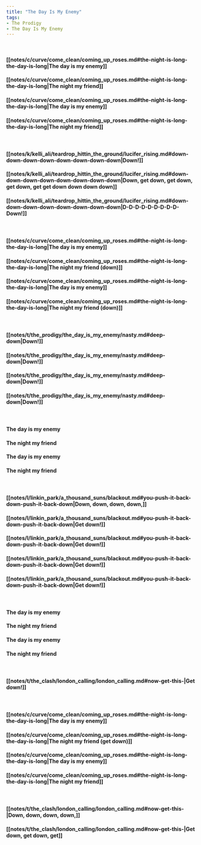 ```yaml
---
title: "The Day Is My Enemy"
tags:
- The Prodigy
- The Day Is My Enemy
---
```

&nbsp;
#### [[notes/c/curve/come_clean/coming_up_roses.md#the-night-is-long-the-day-is-long|The day is my enemy]]
#### [[notes/c/curve/come_clean/coming_up_roses.md#the-night-is-long-the-day-is-long|The night my friend]]
#### [[notes/c/curve/come_clean/coming_up_roses.md#the-night-is-long-the-day-is-long|The day is my enemy]]
#### [[notes/c/curve/come_clean/coming_up_roses.md#the-night-is-long-the-day-is-long|The night my friend]]
&nbsp;
#### [[notes/k/kelli_ali/teardrop_hittin_the_ground/lucifer_rising.md#down-down-down-down-down-down-down-down|Down!]]
#### [[notes/k/kelli_ali/teardrop_hittin_the_ground/lucifer_rising.md#down-down-down-down-down-down-down-down|Down, get down, get down, get down, get get down down down down]]
#### [[notes/k/kelli_ali/teardrop_hittin_the_ground/lucifer_rising.md#down-down-down-down-down-down-down-down|D-D-D-D-D-D-D-D-D-Down!]]
&nbsp;
#### [[notes/c/curve/come_clean/coming_up_roses.md#the-night-is-long-the-day-is-long|The day is my enemy]]
#### [[notes/c/curve/come_clean/coming_up_roses.md#the-night-is-long-the-day-is-long|The night my friend (down)]]
#### [[notes/c/curve/come_clean/coming_up_roses.md#the-night-is-long-the-day-is-long|The day is my enemy]]
#### [[notes/c/curve/come_clean/coming_up_roses.md#the-night-is-long-the-day-is-long|The night my friend (down)]]
&nbsp;
#### [[notes/t/the_prodigy/the_day_is_my_enemy/nasty.md#deep-down|Down!]]
#### [[notes/t/the_prodigy/the_day_is_my_enemy/nasty.md#deep-down|Down!]]
#### [[notes/t/the_prodigy/the_day_is_my_enemy/nasty.md#deep-down|Down!]]
#### [[notes/t/the_prodigy/the_day_is_my_enemy/nasty.md#deep-down|Down!]]
&nbsp;
#### The day is my enemy
#### The night my friend
#### The day is my enemy
#### The night my friend
&nbsp;
#### [[notes/l/linkin_park/a_thousand_suns/blackout.md#you-push-it-back-down-push-it-back-down|Down, down, down, down,]]
#### [[notes/l/linkin_park/a_thousand_suns/blackout.md#you-push-it-back-down-push-it-back-down|Get down!]]
#### [[notes/l/linkin_park/a_thousand_suns/blackout.md#you-push-it-back-down-push-it-back-down|Get down!]]
#### [[notes/l/linkin_park/a_thousand_suns/blackout.md#you-push-it-back-down-push-it-back-down|Get down!]]
#### [[notes/l/linkin_park/a_thousand_suns/blackout.md#you-push-it-back-down-push-it-back-down|Get down!]]
&nbsp;
#### The day is my enemy
#### The night my friend
#### The day is my enemy
#### The night my friend
&nbsp;
#### [[notes/t/the_clash/london_calling/london_calling.md#now-get-this-|Get down!]]
&nbsp;
#### [[notes/c/curve/come_clean/coming_up_roses.md#the-night-is-long-the-day-is-long|The day is my enemy]]
#### [[notes/c/curve/come_clean/coming_up_roses.md#the-night-is-long-the-day-is-long|The night my friend (get down)]]
#### [[notes/c/curve/come_clean/coming_up_roses.md#the-night-is-long-the-day-is-long|The day is my enemy]]
#### [[notes/c/curve/come_clean/coming_up_roses.md#the-night-is-long-the-day-is-long|The night my friend]]
&nbsp;
#### [[notes/t/the_clash/london_calling/london_calling.md#now-get-this-|Down, down, down, down,]]
#### [[notes/t/the_clash/london_calling/london_calling.md#now-get-this-|Get down, get down, get]]

